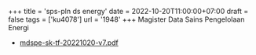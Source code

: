 +++
title = 'sps-pln ds energy'
date = 2022-10-20T11:00:00+07:00
draft = false
tags = ['ku4078']
url = '1948'
+++
Magister Data Sains Pengelolaan Energi
<!--more-->

+ [mdspe-sk-tf-20221020-v7.pdf](https://zenodo.org/doi/10.5281/zenodo.7222739)
